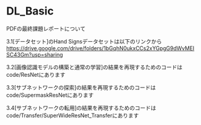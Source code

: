 # DL_Basic

PDFの最終課題レポートについて

3.1[データセット]のHand Signsデータセットは以下のリンクから
https://drive.google.com/drive/folders/1bGqhN0ukxCCs2xYGpgG9dWvMEISC43Gm?usp=sharing

3.2[画像認識モデルの構築と通常の学習]の結果を再現するためのコードはcode/ResNetにあります

3.3[サブネットワークの探索]の結果を再現するためのコードはcode/SupermaskResNetにあります

3.4[サブネットワークの転用]の結果を再現するためのコードはcode/Transfer/SuperWideResNet_Transferにあります

